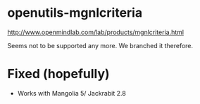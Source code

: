 # openutils-mgnlcriteria


http://www.openmindlab.com/lab/products/mgnlcriteria.html

Seems not to be supported any more. We branched it therefore.

Fixed (hopefully)
=================

- Works with Mangolia 5/ Jackrabit 2.8
